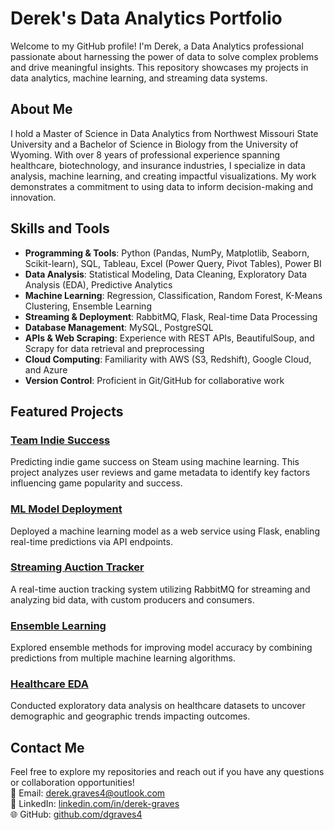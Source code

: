 # Derek's Data Analytics Portfolio

Welcome to my GitHub profile! I'm Derek, a Data Analytics professional passionate about harnessing the power of data to solve complex problems and drive meaningful insights. This repository showcases my projects in data analytics, machine learning, and streaming data systems.

## About Me

I hold a Master of Science in Data Analytics from Northwest Missouri State University and a Bachelor of Science in Biology from the University of Wyoming. With over 8 years of professional experience spanning healthcare, biotechnology, and insurance industries, I specialize in data analysis, machine learning, and creating impactful visualizations. My work demonstrates a commitment to using data to inform decision-making and innovation.

## Skills and Tools

- **Programming & Tools**: Python (Pandas, NumPy, Matplotlib, Seaborn, Scikit-learn), SQL, Tableau, Excel (Power Query, Pivot Tables), Power BI  
- **Data Analysis**: Statistical Modeling, Data Cleaning, Exploratory Data Analysis (EDA), Predictive Analytics  
- **Machine Learning**: Regression, Classification, Random Forest, K-Means Clustering, Ensemble Learning  
- **Streaming & Deployment**: RabbitMQ, Flask, Real-time Data Processing  
- **Database Management**: MySQL, PostgreSQL  
- **APIs & Web Scraping**: Experience with REST APIs, BeautifulSoup, and Scrapy for data retrieval and preprocessing  
- **Cloud Computing**: Familiarity with AWS (S3, Redshift), Google Cloud, and Azure  
- **Version Control**: Proficient in Git/GitHub for collaborative work  

## Featured Projects

### [Team Indie Success](https://github.com/dgraves4/team-indie-success)  
Predicting indie game success on Steam using machine learning. This project analyzes user reviews and game metadata to identify key factors influencing game popularity and success.

### [ML Model Deployment](https://github.com/dgraves4/ml-jupyterlab6-model-deployment)  
Deployed a machine learning model as a web service using Flask, enabling real-time predictions via API endpoints.

### [Streaming Auction Tracker](https://github.com/dgraves4/streaming-07-auction-tracker)  
A real-time auction tracking system utilizing RabbitMQ for streaming and analyzing bid data, with custom producers and consumers.

### [Ensemble Learning](https://github.com/dgraves4/ml-jupyterlab5-ensemble)  
Explored ensemble methods for improving model accuracy by combining predictions from multiple machine learning algorithms.

### [Healthcare EDA](https://github.com/dgraves4/ml-jupyterlab2-dataset)  
Conducted exploratory data analysis on healthcare datasets to uncover demographic and geographic trends impacting outcomes.

## Contact Me

Feel free to explore my repositories and reach out if you have any questions or collaboration opportunities!  
📧 Email: derek.graves4@outlook.com  
🔗 LinkedIn: [linkedin.com/in/derek-graves](http://linkedin.com/in/derek-graves)  
🌐 GitHub: [github.com/dgraves4](http://github.com/dgraves4)

